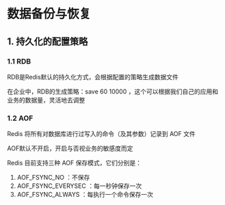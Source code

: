 # 数据备份与恢复

## 1. 持久化的配置策略

### 1.1 RDB

RDB是Redis默认的持久化方式，会根据配置的策略生成数据文件

在企业中，RDB的生成策略：save 60 10000 ，这个可以根据我们自己的应用和业务的数据量，灵活地去调整

### 1.2 AOF

Redis 将所有对数据库进行过写入的命令（及其参数）记录到 AOF 文件

AOF默认不开启，开启与否视业务的敏感度而定

Redis 目前支持三种 AOF 保存模式，它们分别是：
 1. AOF_FSYNC_NO ：不保存
 2. AOF_FSYNC_EVERYSEC ：每一秒钟保存一次
 3. AOF_FSYNC_ALWAYS ：每执行一个命令保存一次

